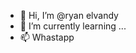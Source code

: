 - 👋 Hi, I’m @ryan elvandy
- 🌱 I’m currently learning ...
- 📫 Whastapp

<!---
ryane-elvandy/ryane-elvandy is a ✨ special ✨ repository because its `README.md` (this file) appears on your GitHub profile.
You can click the Preview link to take a look at your changes.
--->
